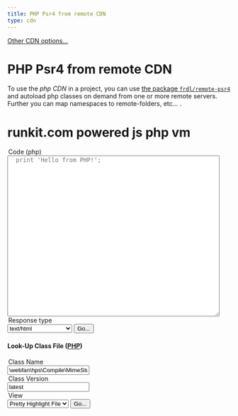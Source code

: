 ```yaml
---
title: PHP Psr4 from remote CDN
type: cdn
---
```


[Other CDN options...](cdn/index)

# PHP Psr4 from remote CDN

To use the *php CDN* in a project, you can use [the package `frdl/remote-psr4`](https://github.com/frdl/remote-psr4) and autoload php classes on demand from one or more remote servers. Further you can map namespaces to remote-folders, etc... .

# runkit.com powered js php vm

<div class="container">
<form action="https://cdn.frdl.io/redirect.php" method="POST" target="_blank">

   <input type="hidden" name="packageType" value="php-code" /> 
   <input type="hidden" name="packageName" value="WhatTheFuckAndWhyNotThisCrazyVirtualMachine" /> 
   
   
 <legend>Code (php)</legend>
 <textarea name="code" placeholder="  print 'Hello from PHP!';" style="width:95%;height:364px;"></textarea>
 
 <legend>Response type</legend>
 <select name="ct">
 <option value="application/javascript">application/javascript</option>
 <option value="text/html" selected>text/html</option>
 <option value="text/plain">text/plain</option>
 </select>
 
 
  <input type="submit" value="Go..." /> 
</form>
</div>

#### Look-Up Class File ([PHP](https://frdl.webfan.de/install/?source=*))


<div class="container">
<form action="https://cdn.frdl.io/_redirect.php" method="POST" target="_blank">
  <input type="hidden" name="packageType" value="php-class" /> 
 
 <legend>Class Name</legend>
 <input type="text" name="packageName" placeholder="\webfan\hps\Compile\MimeStubIndex::class"  value="\webfan\hps\Compile\MimeStubIndex::class" /> 
 
 
 <legend>Class Version</legend>
 <input type="text" name="packageVersion" placeholder="latest"  value="latest"  readonly /> 
 
 <legend>View</legend>
 <select name="plugin">
 <option value="raw">Raw Source Code</option>
 <option value="bundle" disabled>Package</option>
 <option value="browse" selected>Pretty Highlight File</option>
 </select>
 
  <input type="submit" value="Go..." /> 
</form>
</div>
